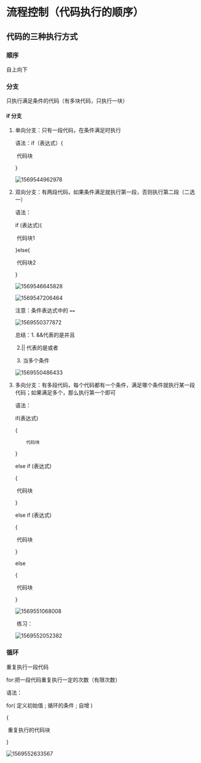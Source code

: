 # 流程控制（代码执行的顺序）

## 代码的三种执行方式

### 顺序

自上向下

### 分支

只执行满足条件的代码（有多块代码，只执行一块）

#### if 分支

1. 单向分支：只有一段代码，在条件满足时执行

   语法：if（表达式）{

   ​		代码块

   }

   ![1569544962978](typora-user-images\1569544962978.png)

2. 双向分支：有两段代码，如果条件满足就执行第一段，否则执行第二段（二选一）

   语法：

   if (表达式){

   ​		代码块1

   }else{

   ​        代码块2

   }

   ![1569546645828](typora-user-images\1569546645828.png)

   ![1569547206464](typora-user-images\1569547206464.png)

   注意：条件表达式中的   `==`  

   ![1569550377872](typora-user-images\1569550377872.png)

   总结：1. &&代表的是并且

   ​			2.|| 代表的是或者

   ​            3. 当多个条件	

   ![1569550486433](typora-user-images\1569550486433.png)

3. 多向分支：有多段代码，每个代码都有一个条件，满足哪个条件就执行某一段代码；如果满足多个，那么执行第一个即可

   语法：

   if(表达式)

   {

    	   代码块

   }

   else if (表达式)

   {

   ​		代码块

   }

   else if (表达式)

   {

   ​		代码块

   }

   else

   {

   ​		代码块

   }

   ![1569551068008](typora-user-images\1569551068008.png)

   ​	练习：

   ![1569552052382](typora-user-images\1569552052382.png)

### 循环

重复执行一段代码

for:把一段代码重复执行一定的次数（有限次数）

语法：

for( 定义初始值 ; 循环的条件 ; 自增 )

{

​	重复执行的代码块

}

![1569552633567](typora-user-images\1569552633567.png)

